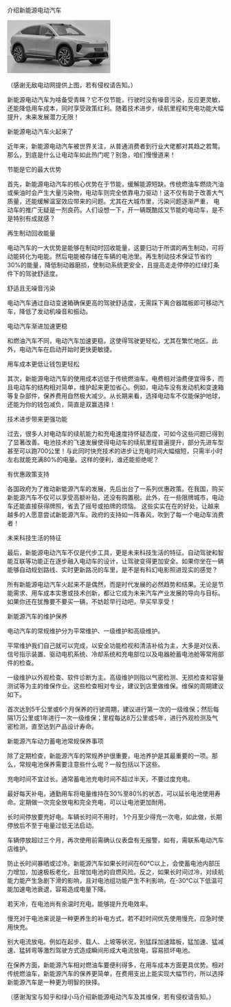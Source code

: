 介绍新能源电动汽车


![介绍新能源电动汽车](https://github.com/ywangnccu/ywang/blob/main/images/Electric_Vehicles.jpg)

（感谢无敌电动网提供上图，若有侵权请告知。）

新能源电动汽车为啥备受青睐？它不仅节能，行驶时没有噪音污染，反应更灵敏，还能降低用车成本，同时享受政策红利。随着技术进步，续航里程和充电功能大幅提升，未来发展潜力无限！

新能源电动汽车火起来了

近年来，新能源电动汽车被世界关注，从普通消费者到行业大佬都对其趋之若鹜。那么，到底是什么让电动车如此热门呢？别急，咱们慢慢道来！

节能是它的最大优势

首先，新能源电动汽车的核心优势在于节能，缓解能源短缺。传统燃油车燃烧汽油或柴油时会产生大量污染物，电动车则完全依靠电力驱动！这不仅有助于改善大气质量，还能缓解温室效应带来的问题。尤其在大城市里，污染问题逐渐严重，
电动车的推广无疑是一剂良药。人们设想一下，开一辆既酷炫又节能的电动车，是不是特别有成就感？

再生制动回收能量

电动汽车的一大优势是能够在制动时回收能量，这要归功于所谓的再生制动，可将动能转化为电能。然后电能被存储在车辆的电池里。再生制动技术保证节省约30%的能量，降低制动器磨损，使制动系统更安全，且提高走走停停的红绿灯条件下的驾驶舒适度。

舒适且无噪音污染

电动汽车通过自动变速箱确保更高的驾驶舒适度，无需踩下离合器踏板即可移动汽车，降低了发动机噪音和振动。

电动汽车渐进加速更稳

和燃油汽车不同，电动汽车加速更稳，这使得驾驶更轻松，尤其在繁忙地区。此外，电动汽车在启动开始时更快更敏捷。

用车成本更低让钱包更轻松

其次，新能源电动汽车的使用成本远低于传统燃油车。电费相对油费便宜得多，而且电动车的结构相对简单，维护起来更加省心。例如，电动车没有发动机和变速箱等复杂部件，保养费用自然极大减少。从长期来看，选择电动车不仅能保护地球，还能为你的钱包减负，简直是双赢选择！

技术进步带来更强功能

过去，很多人对电动车的续航能力和充电速度持怀疑态度，可如今这些问题已得到了显著改善。电池技术的飞速发展使得电动车的续航里程普遍提升，部分先进车型甚至可以跑700公里！与此同时快充技术的进步让充电时间大幅缩短，只需半小时左右就能充满80%的电量。这样的便利，谁还能拒绝呢？

有优惠政策支持

各国政府为了推动新能源汽车的发展，先后出台了一系列优惠政策。在我国，购买新能源汽车不仅可以享受高额补贴，还没有购置税。此外，在一些限牌城市，电动车还能直接获得牌照，省去了摇号或拍牌的烦恼。
这些实实在在的好处，让越来越多的人愿意尝试新能源汽车。政府的支持如一阵春风，吹到了每一个电动车消费者！

未来科技生活的特征

最后，新能源电动汽车不仅是代步工具，更是未来科技生活的特征。自动驾驶和智能互联等功能正在逐步融入电动车的设计，让驾驶变得更加安全。如果你坐在一辆能够自动规划路线、实时更新路况的车里，是不是有科幻电影照进现实的感觉？

所有新能源电动汽车火起来不是偶然，而是时代发展的必然趋势和结果。无论是节能需求、用车成本实惠或技术创新，都让它成为未来汽车产业发展的导向与目标。如果你还在犹豫要不要买一辆，不妨趁早行动吧，早买早享受！

 

新能源汽车的维护保养

电动汽车的常规维护分为平常维护、一级维护和高级维护。

平常维护我们自己就可以完成，以安全功能检视和清洁补给为主，大多是对仪表、信号指示装置、驱动电机系统、冷却系统和充电部位以及电器舱蓄电池舱等常用部件的检查。

一级维护以外观检查、软件诊断为主。高级维护则指以气密检测、无损检查和容量测试等为主的维保作业。这些检查相对专业，建议到店里做维保。维保的周期建议如下。

首次达到5千公里或6个月保养的行驶周期，建议进行第一次的一级维保；然后每隔1万公里或1年进行一次一级维保；里程每达8万公里或5年，进行外观检测及气密检测，直至达到产品设计寿命。

新能源汽车动力蓄电池常规保养事项  

除了定期检查，新能源汽车的常规养护很重要，电池养护是其最重要的一项。那么，常规电池保养需要注意些什么呢？一般包括以下这些。

充电时间不宜过长。通常蓄电池充电时间不超过半天，不要过度充电。

最好每天补电，通勤用车将电量维持在30%至80%的状态，可以延长电池使用寿命。定期做一次完全放电和完全充电，可以让电池更加耐用。

长时间停放要充好电。车辆长时间不用时， 1个月至少得充一次电，如此做，长期停放后不至于电量过低无法启动。

车辆停放超过三个月，再次使用前需确认仪表盘有无报警，如有，需联系电动汽车店维护。

防止长时间暴晒或过冷。新能源汽车如果长时间在60℃以上，会使蓄电池内部压力增加，加速极板老化，且增加电池的自燃风险。反之，如果长时间过冷，对续航能力能产生急剧下滑的影响，且对电池组功能产生不利影响，在-30℃以下低温可能加速电池衰退，容易造成电量下降。

若天冷，在电池尚有余温时充电，能够提升充电效率。

慢充对于电池来说是一种更养生的补电方式，若不赶时间优先使用慢充，应急时使用快充。

别大电流放电。例如在起步、载人、上坡等状况，别猛踩加速踏板，猛加速、猛减速、猛转弯等激烈驾驶方式造成瞬间形成大电流放电，容易损坏电池。

在保养方面，新能源汽车相对燃油车要便利得多，在用车成本方面更具优势。相对传统燃油车，新能源汽车的保养更简单，在费用支出上能实现大幅节约，所以选择新能源汽车是一种更为明智的抉择。


（感谢淘宝与知乎和绿小马介绍新能源电动汽车及其维保，若有侵权请告知。）

